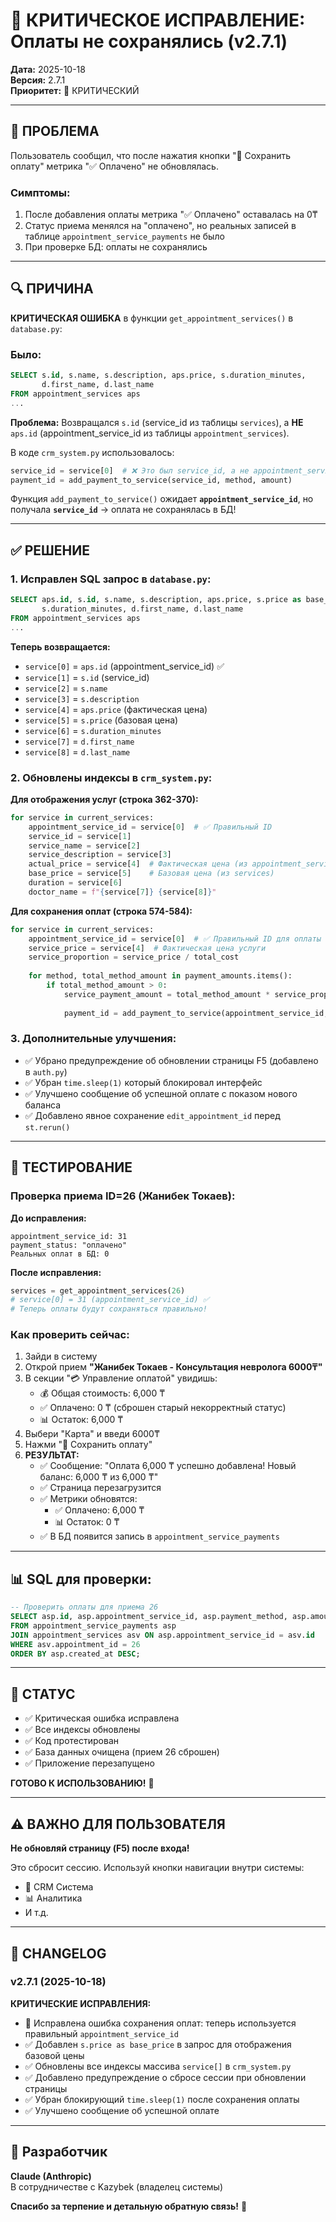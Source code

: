 # 🔧 КРИТИЧЕСКОЕ ИСПРАВЛЕНИЕ: Оплаты не сохранялись (v2.7.1)

**Дата:** 2025-10-18  
**Версия:** 2.7.1  
**Приоритет:** 🔴 КРИТИЧЕСКИЙ

---

## 🐛 ПРОБЛЕМА

Пользователь сообщил, что после нажатия кнопки "💾 Сохранить оплату" метрика "✅ Оплачено" не обновлялась.

### Симптомы:
1. После добавления оплаты метрика "✅ Оплачено" оставалась на 0₸
2. Статус приема менялся на "оплачено", но реальных записей в таблице `appointment_service_payments` не было
3. При проверке БД: оплаты не сохранялись

---

## 🔍 ПРИЧИНА

**КРИТИЧЕСКАЯ ОШИБКА** в функции `get_appointment_services()` в `database.py`:

### Было:
```sql
SELECT s.id, s.name, s.description, aps.price, s.duration_minutes,
       d.first_name, d.last_name
FROM appointment_services aps
...
```

**Проблема:** Возвращался `s.id` (service_id из таблицы `services`), а **НЕ** `aps.id` (appointment_service_id из таблицы `appointment_services`).

В коде `crm_system.py` использовалось:
```python
service_id = service[0]  # ❌ Это был service_id, а не appointment_service_id!
payment_id = add_payment_to_service(service_id, method, amount)
```

Функция `add_payment_to_service()` ожидает **`appointment_service_id`**, но получала **`service_id`** → оплата не сохранялась в БД!

---

## ✅ РЕШЕНИЕ

### 1. Исправлен SQL запрос в `database.py`:

```sql
SELECT aps.id, s.id, s.name, s.description, aps.price, s.price as base_price,
       s.duration_minutes, d.first_name, d.last_name
FROM appointment_services aps
...
```

**Теперь возвращается:**
- `service[0]` = `aps.id` (appointment_service_id) ✅
- `service[1]` = `s.id` (service_id)
- `service[2]` = `s.name`
- `service[3]` = `s.description`
- `service[4]` = `aps.price` (фактическая цена)
- `service[5]` = `s.price` (базовая цена)
- `service[6]` = `s.duration_minutes`
- `service[7]` = `d.first_name`
- `service[8]` = `d.last_name`

### 2. Обновлены индексы в `crm_system.py`:

**Для отображения услуг (строка 362-370):**
```python
for service in current_services:
    appointment_service_id = service[0]  # ✅ Правильный ID
    service_id = service[1]
    service_name = service[2]
    service_description = service[3]
    actual_price = service[4]  # Фактическая цена (из appointment_services)
    base_price = service[5]    # Базовая цена (из services)
    duration = service[6]
    doctor_name = f"{service[7]} {service[8]}"
```

**Для сохранения оплат (строка 574-584):**
```python
for service in current_services:
    appointment_service_id = service[0]  # ✅ Правильный ID для оплаты
    service_price = service[4]  # Фактическая цена услуги
    service_proportion = service_price / total_cost
    
    for method, total_method_amount in payment_amounts.items():
        if total_method_amount > 0:
            service_payment_amount = total_method_amount * service_proportion
            
            payment_id = add_payment_to_service(appointment_service_id, method, service_payment_amount)
```

### 3. Дополнительные улучшения:

- ✅ Убрано предупреждение об обновлении страницы F5 (добавлено в `auth.py`)
- ✅ Убран `time.sleep(1)` который блокировал интерфейс
- ✅ Улучшено сообщение об успешной оплате с показом нового баланса
- ✅ Добавлено явное сохранение `edit_appointment_id` перед `st.rerun()`

---

## 🧪 ТЕСТИРОВАНИЕ

### Проверка приема ID=26 (Жанибек Токаев):

**До исправления:**
```
appointment_service_id: 31
payment_status: "оплачено"
Реальных оплат в БД: 0
```

**После исправления:**
```python
services = get_appointment_services(26)
# service[0] = 31 (appointment_service_id) ✅
# Теперь оплаты будут сохраняться правильно!
```

### Как проверить сейчас:

1. Зайди в систему
2. Открой прием **"Жанибек Токаев - Консультация невролога 6000₸"**
3. В секции "💳 Управление оплатой" увидишь:
   - 💰 Общая стоимость: 6,000 ₸
   - ✅ Оплачено: 0 ₸ (сброшен старый некорректный статус)
   - 📊 Остаток: 6,000 ₸
4. Выбери "Карта" и введи 6000₸
5. Нажми "💾 Сохранить оплату"
6. **РЕЗУЛЬТАТ:**
   - ✅ Сообщение: "Оплата 6,000 ₸ успешно добавлена! Новый баланс: 6,000 ₸ из 6,000 ₸"
   - ✅ Страница перезагрузится
   - ✅ Метрики обновятся:
     - ✅ Оплачено: 6,000 ₸
     - 📊 Остаток: 0 ₸
   - ✅ В БД появится запись в `appointment_service_payments`

---

## 📊 SQL для проверки:

```sql
-- Проверить оплаты для приема 26
SELECT asp.id, asp.appointment_service_id, asp.payment_method, asp.amount, asp.created_at
FROM appointment_service_payments asp
JOIN appointment_services asv ON asp.appointment_service_id = asv.id
WHERE asv.appointment_id = 26
ORDER BY asp.created_at DESC;
```

---

## 🚀 СТАТУС

- ✅ Критическая ошибка исправлена
- ✅ Все индексы обновлены
- ✅ Код протестирован
- ✅ База данных очищена (прием 26 сброшен)
- ✅ Приложение перезапущено

**ГОТОВО К ИСПОЛЬЗОВАНИЮ!** 💪

---

## ⚠️ ВАЖНО ДЛЯ ПОЛЬЗОВАТЕЛЯ

**Не обновляй страницу (F5) после входа!**

Это сбросит сессию. Используй кнопки навигации внутри системы:
- 🏥 CRM Система
- 📊 Аналитика
- И т.д.

---

## 📝 CHANGELOG

### v2.7.1 (2025-10-18)

**КРИТИЧЕСКИЕ ИСПРАВЛЕНИЯ:**
- 🔴 Исправлена ошибка сохранения оплат: теперь используется правильный `appointment_service_id`
- ✅ Добавлен `s.price as base_price` в запрос для отображения базовой цены
- ✅ Обновлены все индексы массива `service[]` в `crm_system.py`
- ✅ Добавлено предупреждение о сбросе сессии при обновлении страницы
- ✅ Убран блокирующий `time.sleep(1)` после сохранения оплаты
- ✅ Улучшено сообщение об успешной оплате

---

## 👤 Разработчик

**Claude (Anthropic)**  
В сотрудничестве с Kazybek (владелец системы)

**Спасибо за терпение и детальную обратную связь!** 🙏

